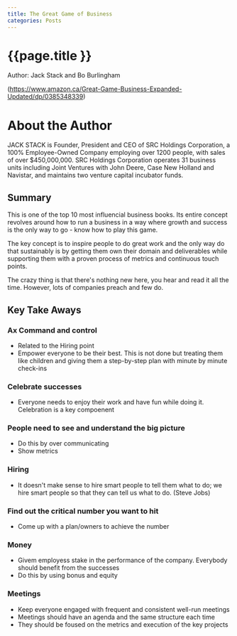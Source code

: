 ```yaml
---
title: The Great Game of Business
categories: Posts
---
```


# {{page.title }}

Author: Jack Stack and Bo Burlingham

(https://www.amazon.ca/Great-Game-Business-Expanded-Updated/dp/0385348339)

# About the Author

JACK STACK is Founder, President and CEO of SRC Holdings Corporation, a 100% Employee-Owned Company employing over 1200 people, with sales of over $450,000,000. SRC Holdings Corporation operates 31 business units including Joint Ventures with John Deere, Case New Holland and Navistar, and maintains two venture capital incubator funds.

## Summary

This is one of the top 10 most influencial business books. Its entire concept revolves around how to run a business in a way where growth and success is the only way to go - know how to play this game.

The key concept is to inspire people to do great work and the only way do that sustainably is by getting them own their domain and deliverables while supporting them with a proven process of metrics and continuous touch points.

The crazy thing is that there's nothing new here, you hear and read it all the time. However, lots of companies preach and few do.




## Key Take Aways

### Ax Command and control

- Related to the Hiring point
- Empower everyone to be their best. This is not done but treating them like children and giving them a step-by-step plan with minute by minute check-ins

### Celebrate successes

- Everyone needs to enjoy their work and have fun while doing it. Celebration is a key compoenent

### People need to see and understand the big picture

- Do this by over communicating
- Show metrics

### Hiring

- It doesn't make sense to hire smart people to tell them what to do; we hire smart people so that they can tell us what to do. (Steve Jobs)

### Find out the critical number you want to hit

- Come up with a plan/owners to achieve the number

### Money

- Givem employess stake in the performance of the company. Everybody should benefit from the successes
- Do this by using bonus and equity

### Meetings

- Keep everyone engaged with frequent and consistent well-run meetings
- Meetings should have an agenda and the same structure each time
- They should be foused on the metrics and execution of the key projects
